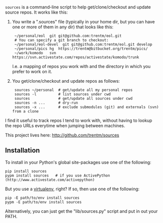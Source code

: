 `sources` is a command-line script to help get/clone/checkout and
update source repos. It works like this:

1. You write a ".sources" file (typically in your home dir, but
   you can have one or more of them in any dir) that looks like this:
   
        ~/personal/eol  git git@github.com:trentm/eol.git
        # You can specify a git branch to checkout:
        ~/personal/eol-devel  git git@github.com:trentm/eol.git develop
        ~/personal/pics hg  https://trentm@bitbucket.org/trentm/pics/
        ~/work/komodo   svn https://svn.activestate.com/repos/activestate/komodo/trunk

   I.e. a mapping of repos you work with and the directory in which
   you prefer to work on it.

2. You get/clone/checkout and update repos as follows:

        sources ~/personal  # get/update all my personal repos
        sources -l          # list sources under cwd
        sources             # get/update all sources under cwd
        sources -n ...      # dry-run
        sources -x ...      # exclude submodules (git) and externals (svn) from a clone

I find it useful to track repos I tend to work with, without having
to lookup the repo URLs everytime when jumping between machines.

This project lives here: <http://github.com/trentm/sources>


## Installation

To install in your Python's global site-packages use one of the
following:

    pip install sources
    pypm install sources   # if you use ActivePython (http://www.activestate.com/activepython)

But you use a
[virtualenv](http://www.arthurkoziel.com/2008/10/22/working-virtualenv/),
right? If so, then use one of the following:

    pip -E path/to/env install sources
    pypm -E path/to/env install sources

Alternatively, you can just get the "lib/sources.py" script and put
in out your PATH.


